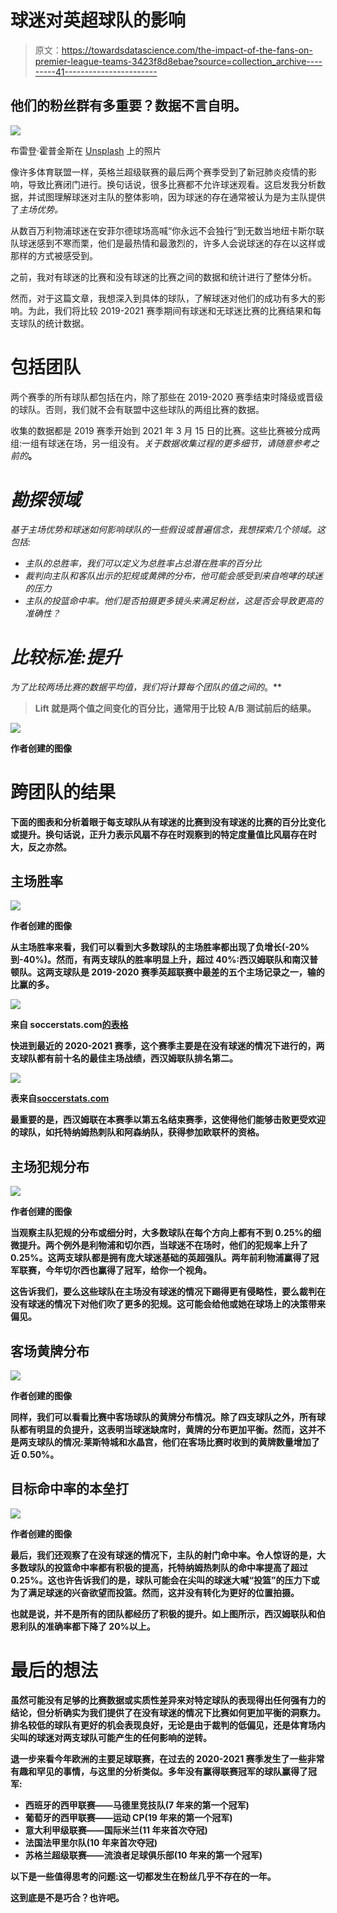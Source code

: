 # 球迷对英超球队的影响

> 原文：<https://towardsdatascience.com/the-impact-of-the-fans-on-premier-league-teams-3423f8d8ebae?source=collection_archive---------41----------------------->

## 他们的粉丝群有多重要？数据不言自明。

![](img/06f04f8bd550248e79f981accd3f62e1.png)

布雷登·霍普金斯在 [Unsplash](https://unsplash.com?utm_source=medium&utm_medium=referral) 上的照片

像许多体育联盟一样，英格兰超级联赛的最后两个赛季受到了新冠肺炎疫情的影响，导致比赛闭门进行。换句话说，很多比赛都不允许球迷观看。这启发我分析数据，并试图理解球迷对主队的整体影响，因为球迷的存在通常被认为是为主队提供了*主场优势。*

从数百万利物浦球迷在安菲尔德球场高喊“你永远不会独行”到无数当地纽卡斯尔联队球迷感到不寒而栗，他们是最热情和最激烈的，许多人会说球迷的存在以这样或那样的方式被感受到。

之前，我对有球迷的比赛和没有球迷的比赛之间的数据和统计进行了整体分析。

</home-field-advantage-does-it-exist-without-fans-a0778c5a6a29>  

然而，对于这篇文章，我想深入到具体的球队，了解球迷对他们的成功有多大的影响。为此，我们将比较 2019-2021 赛季期间有球迷和无球迷比赛的比赛结果和每支球队的统计数据。

# 包括团队

两个赛季的所有球队都包括在内，除了那些在 2019-2020 赛季结束时降级或晋级的球队。否则，我们就不会有联盟中这些球队的两组比赛的数据。

收集的数据都是 2019 赛季开始到 2021 年 3 月 15 日的比赛。这些比赛被分成两组:一组有球迷在场，另一组没有。*关于数据收集过程的更多细节，请随意参考之前的*</home-field-advantage-does-it-exist-without-fans-a0778c5a6a29>**。**

# *勘探领域*

*基于主场优势和球迷如何影响球队的一些假设或普遍信念，我想探索几个领域。这包括:*

*   *主队的总胜率，我们可以定义为总胜率占总潜在胜率的百分比*
*   *裁判向主队和客队出示的犯规或黄牌的分布，他可能会感受到来自咆哮的球迷的压力*
*   *主队的投篮命中率。他们是否拍摄更多镜头来满足粉丝，这是否会导致更高的准确性？*

# *比较标准:提升*

*为了比较两场比赛的数据平均值，我们将计算每个团队的值之间的*。**

> **Lift 就是两个值之间变化的百分比，通常用于比较 A/B 测试前后的结果。**

**![](img/15f7a44943bf3f5aa6d5f52fd48635bb.png)**

**作者创建的图像**

# **跨团队的结果**

**下面的图表和分析着眼于每支球队从有球迷的比赛到没有球迷的比赛的百分比变化或提升。换句话说，正升力表示风扇不存在时观察到的特定度量值比风扇存在时大，反之亦然。**

## **主场胜率**

**![](img/83d9484ad191ae7ef41172ba0aeb04c6.png)**

**作者创建的图像**

**从主场胜率来看，我们可以看到大多数球队的主场胜率都出现了负增长(-20%到-40%)。然而，有两支球队的胜率明显上升，超过 40%:西汉姆联队和南汉普顿队。这两支球队是 2019-2020 赛季英超联赛中最差的五个主场记录之一，输的比赢的多。**

**![](img/7919e820335e659d7ffc73a10bee65e8.png)**

**来自 soccerstats.com[的表格](https://www.soccerstats.com/)**

**快进到最近的 2020-2021 赛季，这个赛季主要是在没有球迷的情况下进行的，两支球队都有前十名的最佳主场战绩，西汉姆联队排名第二。**

**![](img/b97e36483f42b5e0b73a52282be150ae.png)**

**表来自[soccerstats.com](https://www.soccerstats.com/)**

**最重要的是，西汉姆联在本赛季以第五名结束赛季，这使得他们能够击败更受欢迎的球队，如托特纳姆热刺队和阿森纳队，获得参加欧联杯的资格。**

## **主场犯规分布**

**![](img/1302899aace8fc5ae459d44980520112.png)**

**作者创建的图像**

**当观察主队犯规的分布或细分时，大多数球队在每个方向上都有不到 0.25%的细微提升。两个例外是利物浦和切尔西，当球迷不在场时，他们的犯规率上升了 0.25%。这两支球队都是拥有庞大球迷基础的英超强队。两年前利物浦赢得了冠军联赛，今年切尔西也赢得了冠军，给你一个视角。**

**这告诉我们，要么这些球队在主场没有球迷的情况下踢得更有侵略性，要么裁判在没有球迷的情况下对他们吹了更多的犯规。这可能会给他或她在球场上的决策带来偏见。**

## **客场黄牌分布**

**![](img/f780b8a8ac98c6d7bca761342f82efad.png)**

**作者创建的图像**

**同样，我们可以看看比赛中客场球队的黄牌分布情况。除了四支球队之外，所有球队都有明显的负提升，这表明当球迷缺席时，黄牌的分布更加平衡。然而，这并不是两支球队的情况:莱斯特城和水晶宫，他们在客场比赛时收到的黄牌数量增加了近 0.50%。**

## **目标命中率的本垒打**

**![](img/cfa817dce9eb90b535dcdcf99a6cb9ee.png)**

**作者创建的图像**

**最后，我们还观察了在没有球迷的情况下，主队的射门命中率。令人惊讶的是，大多数球队的投篮命中率都有积极的提高，托特纳姆热刺队的命中率提高了超过 0.25%。这也许告诉我们的是，球队可能会在尖叫的球迷大喊“投篮”的压力下或为了满足球迷的兴奋欲望而投篮。然而，这并没有转化为更好的位置拍摄。**

**也就是说，并不是所有的团队都经历了积极的提升。如上图所示，西汉姆联队和伯恩利队的准确率都下降了 20%以上。**

# **最后的想法**

**虽然可能没有足够的比赛数据或实质性差异来对特定球队的表现得出任何强有力的结论，但分析确实为我们提供了在没有球迷的情况下比赛如何更加平衡的洞察力。排名较低的球队有更好的机会表现良好，无论是由于裁判的低偏见，还是体育场内尖叫的球迷对两支球队可能产生的任何影响的逆转。**

**退一步来看今年欧洲的主要足球联赛，在过去的 2020-2021 赛季发生了一些非常有趣和罕见的事情，与这里的分析类似。多年没有赢得联赛冠军的球队赢得了冠军:**

*   **西班牙的西甲联赛——马德里竞技队(7 年来的第一个冠军)**
*   **葡萄牙的西甲联赛——运动 CP(19 年来的第一个冠军)**
*   **意大利甲级联赛——国际米兰(11 年来首次夺冠)**
*   **法国法甲里尔队(10 年来首次夺冠)**
*   **苏格兰超级联赛——流浪者足球俱乐部(10 年来的第一个冠军)**

**以下是一些值得思考的问题:这一切都发生在粉丝几乎不存在的一年。**

**这到底是不是巧合？也许吧。**